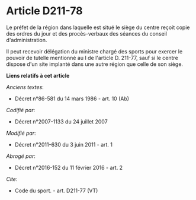 # Article D211-78

Le préfet de la région dans laquelle est situé le siège du centre reçoit copie des ordres du jour et des procès-verbaux des
séances du conseil d'administration. 

Il peut recevoir délégation du ministre chargé des sports pour exercer le pouvoir de tutelle mentionné au I de l'article D.
211-77, sauf si le centre dispose d'un site implanté dans une autre région que celle de son siège.

**Liens relatifs à cet article**

_Anciens textes_:

  - Décret n°86-581 du 14 mars 1986 - art. 10 (Ab)

_Codifié par_:

  - Décret n°2007-1133 du 24 juillet 2007

_Modifié par_:

  - Décret n°2011-630 du 3 juin 2011 - art. 1

_Abrogé par_:

  - Décret n°2016-152 du 11 février 2016 - art. 2

_Cite_:

  - Code du sport. - art. D211-77 (VT)
